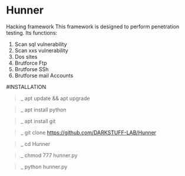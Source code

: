 # Hunner
Hacking framework
This framework is designed to perform penetration testing.
Its functions:
1) Scan sql vulnerability
2) Scan xxs vulnerability
3) Dos sites
4) Brutforce Ftp
5) Brutforse SSh
6) Brutforse mail Accounts

#INSTALLATION

>_ apt update && apt upgrade

>_ apt install python

>_ apt install git 

>_ git clone https://github.com/DARKSTUFF-LAB/Hunner

>_ cd Hunner

>_ chmod 777 hunner.py
 
>_ python hunner.py
